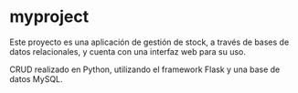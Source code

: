 # myproject

Este proyecto es una aplicación de gestión de stock, a través de bases de datos relacionales, y cuenta con una interfaz web para su uso.

CRUD realizado en Python, utilizando el framework Flask y una base de datos MySQL.
